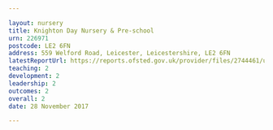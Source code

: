 ```yaml
---

layout: nursery
title: Knighton Day Nursery & Pre-school
urn: 226971
postcode: LE2 6FN
address: 559 Welford Road, Leicester, Leicestershire, LE2 6FN
latestReportUrl: https://reports.ofsted.gov.uk/provider/files/2744461/urn/226971.pdf
teaching: 2
development: 2
leadership: 2
outcomes: 2
overall: 2
date: 28 November 2017

---
```

